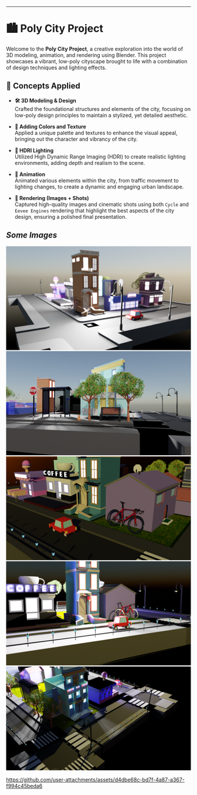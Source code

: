 
   
---

# 🏙️ Poly City Project

Welcome to the **Poly City Project**, a creative exploration into the world of 3D modeling, animation, and rendering using Blender. This project showcases a vibrant, low-poly cityscape brought to life with a combination of design techniques and lighting effects.

## 📍 Concepts Applied

- **🛠️ 3D Modeling & Design**  
  Crafted the foundational structures and elements of the city, focusing on low-poly design principles to maintain a stylized, yet detailed aesthetic.

- **🎨 Adding Colors and Texture**  
  Applied a unique palette and textures to enhance the visual appeal, bringing out the character and vibrancy of the city.

- **🌅 HDRI Lighting**  
  Utilized High Dynamic Range Imaging (HDRI) to create realistic lighting environments, adding depth and realism to the scene.

- **🎥 Animation**  
  Animated various elements within the city, from traffic movement to lighting changes, to create a dynamic and engaging urban landscape.

- **📸 Rendering (Images + Shots)**  
  Captured high-quality images and cinematic shots using both `Cycle` and `Eevee Engines` rendering that highlight the best aspects of the city design, ensuring a polished final presentation.

## _Some Images_

![img1](Imgs/night_0008.png)
![img1](Imgs/pic_1.png)
![img1](Imgs/pic_2.png)
![img1](Imgs/pic_3.png)
![img1](Imgs/pic_4.png)



https://github.com/user-attachments/assets/d4dbe68c-bd7f-4a87-a367-f994c45beda6

